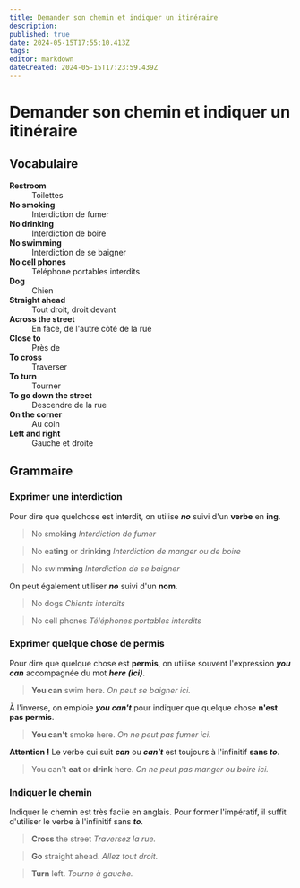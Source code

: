 ```yaml
---
title: Demander son chemin et indiquer un itinéraire
description: 
published: true
date: 2024-05-15T17:55:10.413Z
tags: 
editor: markdown
dateCreated: 2024-05-15T17:23:59.439Z
---
```


# Demander son chemin et indiquer un itinéraire

## Vocabulaire

<dl>
  <dt><strong>Restroom</strong></dt>
  <dd>Toilettes</dd>
  
  <dt><strong>No smoking</strong></dt>
  <dd>Interdiction de fumer</dd>
  
  <dt><strong>No drinking</strong></dt>
  <dd>Interdiction de boire</dd>
  
  <dt><strong>No swimming</strong></dt>
  <dd>Interdiction de se baigner</dd>
  
  <dt><strong>No cell phones</strong></dt>
  <dd>Téléphone portables interdits</dd>
  
  <dt><strong>Dog</strong></dt>
  <dd>Chien</dd>
  
  <dt><strong>Straight ahead</strong></dt>
  <dd>Tout droit, droit devant</dd>
  
  <dt><strong>Across the street</strong></dt>
  <dd>En face, de l'autre côté de la rue</dd>
  
  <dt><strong>Close to</strong></dt>
  <dd>Près de</dd>
  
  <dt><strong>To cross</strong></dt>
  <dd>Traverser</dd>
  
  <dt><strong>To turn</strong></dt>
  <dd>Tourner</dd>
  
  <dt><strong>To go down the street</strong></dt>
  <dd>Descendre de la rue</dd>
  
  <dt><strong>On the corner</strong></dt>
  <dd>Au coin</dd>
  
  <dt><strong>Left and right</strong></dt>
  <dd>Gauche et droite</dd>
  
  <dt><strong></strong></dt>
  <dd></dd>
  
  <dt><strong></strong></dt>
  <dd></dd>
  
  <dt><strong></strong></dt>
  <dd></dd>
  
  <dt><strong></strong></dt>
  <dd></dd>
  
  <dt><strong></strong></dt>
  <dd></dd>
  
  <dt><strong></strong></dt>
  <dd></dd>
</dl>

## Grammaire

### Exprimer une interdiction

Pour dire que quelchose est interdit, on utilise ***no*** suivi d'un **verbe** en **ing**.

> No smok**ing**
> *Interdiction de fumer*

> No eat**ing** or drink**ing**
> *Interdiction de manger ou de boire*

> No swim**ming**
> *Interdiction de se baigner*

On peut également utiliser ***no*** suivi d'un **nom**.

> No dogs
> *Chients interdits*

> No cell phones
> *Téléphones portables interdits*

### Exprimer quelque chose de permis

Pour dire que quelque chose est **permis**, on utilise souvent l'expression ***you can*** accompagnée du mot ***here (ici)***.

> **You can** swim here.
> *On peut se baigner ici.*

À l'inverse, on emploie ***you can't*** pour indiquer que quelque chose **n'est pas permis**.

> **You can't** smoke here.
> *On ne peut pas fumer ici.*

**Attention !** Le verbe qui suit ***can*** ou ***can't*** est toujours à l'infinitif **sans *to***.

> You can't **eat** or **drink** here.
> *On ne peut pas manger ou boire ici.*

### Indiquer le chemin

Indiquer le chemin est très facile en anglais. Pour former l'impératif, il suffit d'utiliser le verbe à l'infinitif sans ***to***.

> **Cross** the street
> *Traversez la rue.*

> **Go** straight ahead.
> *Allez tout droit.*

> **Turn** left.
> *Tourne à gauche.*